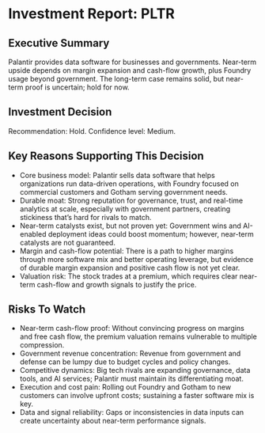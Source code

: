 # Investment Report: PLTR
## Executive Summary
Palantir provides data software for businesses and governments. Near-term upside depends on margin expansion and cash-flow growth, plus Foundry usage beyond government. The long-term case remains solid, but near-term proof is uncertain; hold for now.

## Investment Decision
Recommendation: Hold. Confidence level: Medium.

## Key Reasons Supporting This Decision
- Core business model: Palantir sells data software that helps organizations run data-driven operations, with Foundry focused on commercial customers and Gotham serving government needs.
- Durable moat: Strong reputation for governance, trust, and real-time analytics at scale, especially with government partners, creating stickiness that’s hard for rivals to match.
- Near-term catalysts exist, but not proven yet: Government wins and AI-enabled deployment ideas could boost momentum; however, near-term catalysts are not guaranteed.
- Margin and cash-flow potential: There is a path to higher margins through more software mix and better operating leverage, but evidence of durable margin expansion and positive cash flow is not yet clear.
- Valuation risk: The stock trades at a premium, which requires clear near-term cash-flow and growth signals to justify the price.

## Risks To Watch
- Near-term cash-flow proof: Without convincing progress on margins and free cash flow, the premium valuation remains vulnerable to multiple compression.
- Government revenue concentration: Revenue from government and defense can be lumpy due to budget cycles and policy changes.
- Competitive dynamics: Big tech rivals are expanding governance, data tools, and AI services; Palantir must maintain its differentiating moat.
- Execution and cost pain: Rolling out Foundry and Gotham to new customers can involve upfront costs; sustaining a faster software mix is key.
- Data and signal reliability: Gaps or inconsistencies in data inputs can create uncertainty about near-term performance signals.